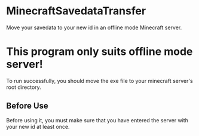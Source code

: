 # MinecraftSavedataTransfer
Move your savedata to your new id in an offline mode Minecraft server.
# This program only suits offline mode server!
To run successfully, you should move the exe file to your minecraft server's root directory.
## Before Use
Before using it, you must make sure that you have entered the server with your new id at least once.

